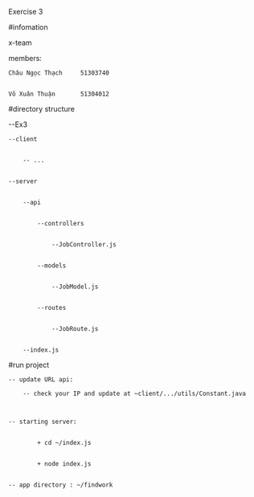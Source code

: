 Exercise 3

#infomation


x-team


members: 


    Châu Ngọc Thạch     51303740


    Võ Xuân Thuận       51304012



#directory structure


--Ex3


    --client


        -- ...


    --server


        --api


            --controllers


                --JobController.js


            --models


                --JobModel.js


            --routes


                --JobRoute.js


        --index.js



#run project


    -- update URL api:

        -- check your IP and update at ~client/.../utils/Constant.java

        

    -- starting server: 


            + cd ~/index.js


            + node index.js


    -- app directory : ~/findwork

    
